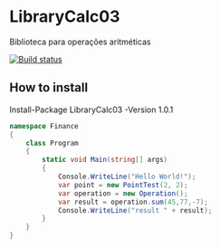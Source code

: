 # LibraryCalc03
Biblioteca para operações aritméticas


[![Build status](https://ci.appveyor.com/api/projects/status/ch34pnefw22yt1km/branch/master?svg=true)](https://ci.appveyor.com/project/jeh-dias/librarycalc03/branch/master)

##  How to install
Install-Package LibraryCalc03 -Version 1.0.1

```cs
namespace Finance
{
    class Program
    {
        static void Main(string[] args)
        {
            Console.WriteLine("Hello World!");
            var point = new PointTest(2, 2);
            var operation = new Operation();
            var result = operation.sum(45,77,-7);
            Console.WriteLine("result " + result);
        }
    }
}
```
